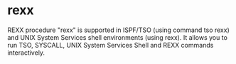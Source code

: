 # rexx
REXX procedure "rexx" is supported in ISPF/TSO (using command tso rexx) and UNIX System Services shell environments (using rexx). It allows you to run TSO, SYSCALL, UNIX System Services Shell and REXX commands interactively.
